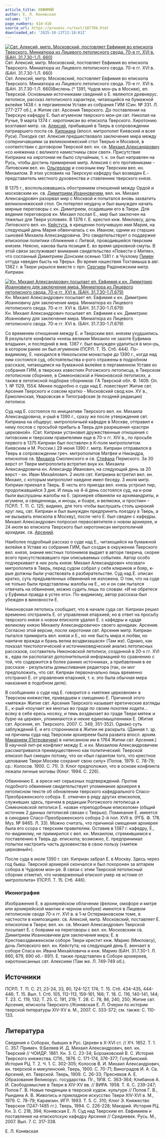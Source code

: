 ```yaml
---
article_title: ЕВФИМИЙ
author: Е. Л. Конявская
volume: '17'
page_numbers: 414-416
source_url: https://pravenc.ru/text/187704.html
downloaded_at: '2025-10-13T12:18:01Z'
---
```


[![Свт. Алексий, митр. Московский, постовляет Евфимия во епископа Тверского. Миниатюра из Лицевого летописного свода. 70-е гг. XVI в. (БАН. 31.7.30-1.Л. 660)](https://pravenc.ru/data/171/494/1234/i200.jpg "Кликните для увеличения картинки")](https://pravenc.ru/data/171/494/1234/i400.jpg)Свт. Алексий, митр. Московский, постовляет Евфимия во епископа Тверского. Миниатюра из Лицевого летописного свода. 70-е гг. XVI в. (БАН. 31.7.30-1.Л. 660)  
Свт. Алексий, митр. Московский, постовляет Евфимия во епископа Тверского. Миниатюра из Лицевого летописного свода. 70-е гг. XVI в. (БАН. 31.7.30-1.Л. 660)Вислень († 1391, Чудов мон-рь в Москве), еп. Тверской. Основными источниками сведений о Е. являются древнерус. летописи, рассказ летописного характера, читающийся на бумажной вклейке 1438 г. в пергаменном Уставе из собрания ГИМ (Син. № 331. Л. 277-277 об.), и Житие свт. Арсения Тверского. До поставления на Тверскую кафедру Е. был игуменом тверского мон-ря свт. Николая на Ручье, 9 марта 1374 г. хиротонисан во епископа Тверского. Хиротонию возглавил митр. св. [Алексий](https://pravenc.ru/text/Алексий.html), прибывший в Тверь в сопровождении патриаршего посла св. [Киприана](https://pravenc.ru/text/Киприан.html) (впосл. митрополит Киевский и всея Руси). Поездке свт. Алексия предшествовало заключение мира между соперничавшими за великокняжеский стол Тверью и Москвой, в соответствии с договором Тверской вел. кн. св. [Михаил Александрович](<https://pravenc.ru/text/Михаил Александрович.html>) «со княжениа с великого наместникы свои свел». Присутствие Киприана на хиротонии не было случайным, т. к. он был направлен на Русь, чтобы достичь примирения митр. Алексия с его противниками - Литовским вел. кн. [Ольгердом](https://pravenc.ru/text/Ольгердом.html) и союзным ему Тверским вел. кн. Михаилом. В этих условиях на Тверскую кафедру был возведен Е.- представитель местного духовенства и ставленник тверского князя.

В 1375 г., воспользовавшись обострением отношений между Ордой и московским кн. св. [Димитрием Иоанновичем](<https://pravenc.ru/text/Димитрий Иоаннович.html>), вел. кн. Михаил Александрович разорвал мир с Москвой и попытался вновь захватить великокняжеский стол. Он потерпел неудачу и был вынужден начать мирные переговоры с кн. Димитрием, осадившим его в Твери. Для ведения переговоров кн. Михаил послал Е., мир был заключен на тяжелых для Твери условиях. В 1376 г. Е. крестил кнж. Микловсу, дочь Литовского вел. кн. [Кейстута](https://pravenc.ru/text/Кейстута.html), в крещении получившую имя Мария, на следующий день Мария обвенчалась с кн. Иваном, одним из старших сыновей Михаила Александровича. Это свидетельствует о поддержке епископом политики сближения с Литвой, проводившейся тверским князем. Неясно, какова была позиция Е. во время церковной смуты. В этой связи заслуживает внимания свидетельство «Повести о Митяе», что сосланный Димитрием Донским осенью 1381 г. в Чухлому [Пимен](https://pravenc.ru/text/Пимен.html) оттуда «введен бысть на Тферь». Во время нашествия Тохтамыша в авг. 1382 г. в Твери укрылся вместе с прп. [Сергием](https://pravenc.ru/text/Сергием.html) Радонежским митр. Киприан.

[![Кн. Михаил Александрович посылает еп. Евфимия к кн. Димитрию Иоанновичу для заключения мира. Миниатюра из Лицевого летописного свода. 70-е гг. XVI в. (БАН. 31.7.30-1.Л.679)](https://pravenc.ru/data/538/492/1234/i200.jpg "Кликните для увеличения картинки")](https://pravenc.ru/data/538/492/1234/i400.jpg)Кн. Михаил Александрович посылает еп. Евфимия к кн. Димитрию Иоанновичу для заключения мира. Миниатюра из Лицевого летописного свода. 70-е гг. XVI в. (БАН. 31.7.30-1.Л.679)  
Кн. Михаил Александрович посылает еп. Евфимия к кн. Димитрию Иоанновичу для заключения мира. Миниатюра из Лицевого летописного свода. 70-е гг. XVI в. (БАН. 31.7.30-1.Л.679)

Со временем отношения между Е. и Тверским вел. князем ухудшились. В результате конфликта «князь великии Михаило не захоте Еуфимиа владыки», и последний в янв. 1387 г. был вынужден удалиться в мон-рь, в котором ранее он был игуменом (ПСРЛ. Т. 15. Стб. 444). По-видимому, Е. находился в Никольском монастыре до 1390 г., когда над ним состоялся суд, обстоятельства к-рого отражены в подробном рассказе, читающемся на бумажной вклейке в пергаменном Уставе из собрания ГИМ, в тверских известиях Рогожского летописца, в Тверском летописном сборнике, в Симеоновской и Никоновской летописях, а также в летописной подборке сборников: ГА Тверской обл. Ф. 1409. Оп. 1. № 1129, 1554. Менее подробно о суде над Е. повествует Житие свт. Арсения Тверского и совсем кратко - Московский свод кон. XV в., Ермолинская, Уваровская и Типографская (в поздней редакции) летописи.

Суд над Е. состоялся по инициативе Тверского вел. кн. Михаила Александровича, к-рый в 1390 г., сразу же после утверждения свт. Киприана на общерус. митрополичьей кафедре в Москве, отправил к нему послов с просьбой прибыть в Тверь для разрешения «распри церковной». (Свт. Киприан установил дружественные отношения с литовским и тверским правителями еще в 70-х гг. XIV в., по просьбе первого в 1375 Киприан был поставлен в К-поле митрополитом Киевским и М. России.) 29 июня 1390 г. митр. Киприан отправился в Тверь в сопровождении греч. митрополитов Матфея и Никандра, епископов св. [Михаила](https://pravenc.ru/text/Михаил.html) Смоленского и св. [Стефана](https://pravenc.ru/text/Стефан.html) Пермского. За 30 верст от Твери митрополита встретил внук кн. Михаила Александровича кн. Александр Иванович, на следующий день за 20 верст - кн. Иван Михайлович. 2 июля свт. Киприана встретил вел. кн. Михаил, с которым митрополит наедине имел беседу. 3 июля митр. Киприан приехал в Тверь. В честь его приезда вел. князь устроил пир, продолжавшийся 3 дня. И лишь на 4-й день состоялся суд, на к-ром были выслушаны жалобы на Е. (архиерея обвиняли «и архимандриты, и игумени, и священницы, и иноцы, и боаре, и велможи, и простии» - ПСРЛ. Т. 11. C. 125; видимо, для того чтобы выслушать столь широкий круг лиц, свт. Киприан и был вынужден предпринять поездку в Тверь, а не вызывать епископа в Москву), после чего Е. был сведен с кафедры. Михаил Александрович попросил первосвятителя о новом архиерее, и 24 июля во епископа Тверского был хиротонисан митрополичий архидиак. св. [Арсений](https://pravenc.ru/text/Арсений.html).

Наиболее подробный рассказ о суде над Е., читающийся на бумажной вклейке в Уставе из собрания ГИМ, был создан в окружении Тверского вел. князя, знание местных топонимов выдает в авторе тверича, скорее всего присутствовавшего при описываемых событиях. Автор особо подчеркивает в них роль князя: Михаил Александрович «позвал» митрополита в Тверь, перед судом собрал у себя клириков и бояр, к-рые должны были участвовать в разбирательстве. Суд над Е. описан кратко, суть предъявленных обвинений не изложена. О том, что на суде не только были представлены жалобы на Е., но и он сам пытался отвечать на обвинения, можно судить лишь по словам: «И не обретеся у Еуфимья правда в устех его». По-видимому, автор рассказа был убежден в виновности Е.

Никоновская летопись сообщает, что в начале суда свт. Киприан решил временно отстранить Е. от управления епархией, но в ответ на просьбу тверского князя о новом епископе удалил Е. с кафедры и «даде великому князю Михаилу Александровичю» своего архидиак. Арсения. Согласно этой версии, после хиротонии свт. Арсения митр. Киприан пытался примирить вел. князя и Е., но «не бысть мира и любви, но наипаче вражда и брань велиа воздвизашася» (Там же). Однако, как показал текстологический и источниковедческий анализ летописных рассказов, составитель Никоновской летописи, созданной в 20-х гг. XVI в., едва ли располагал дополнительной информацией по сравнению с той, что содержится в более ранних источниках, а прибавления в ее рассказе - результаты домысливания редактора (так, он мог предположить, что свт. Киприан первоначально лишь временно отстранил Е. от управления епархией, т. к. это была обычная мера наказания в подобном деле).

В сообщениях о суде над Е. говорится о «мятеже церковном» в Тверском княжестве, приведшем к смещению Е. Причиной этого «мятежа» Житие свт. Арсения Тверского называет еретические взгляды Е., к-рый «поучает же многых во граде по своим похотем ходити… всяку в себе ересь носяху, и темь воздвизает во граде Твери мятеж и бурю на церкви», упоминаются и некие единомышленники Е. (Житие свт. Арсения, еп. Тверского. 2007. С. 349, 351-352). Однако суть заблуждений Е. и его сторонников в Житии не раскрыта. (Данная т. зр. на причины суда над Тверским архиереем была развита впосл. архим. [Макарием (Петровичем)](<https://pravenc.ru/text/Макарием (Петровичем).html>) в написанном им в 1764 Житии свт. Арсения.) В научной лит-ре конфликт между Е. и кн. Михаилом Александровичем рассматривался преимущественно как политический: Тверской епископ был смещен потому, что он «был гарантом того, что крестное целование Твери Москве сохранит свою силу» (Попов. 1979. С. 78-79; ср.: Колосов. 1900. С. 71). Э. Клюг предположил, что в основе конфликта лежали личные мотивы (Клюг. 1994. С. 226).

Обвинению Е. в ереси нет серьезных подтверждений. Против подобного обвинения свидетельствует упоминание архиерея в летописном тексте об обновлении тверского кафедрального Спасо-Преображенского собора. Е. отмечен в ряду других епископов, служивших здесь, причем в редакции Рогожского летописца и Симеоновской летописи Е. назван «преподобным епископом» (общий источник 2 данных летописей связан с Тверью). Поминание Е. имеется в синодике Спасо-Преображенского собора 2-й пол. XVII в. (РГБ. Ф. 178. Муз. № 9465. Л. 33). Можно считать, что причиной смещения архиерея была его ссора с тверским правителем. Оставив в 1387 г. кафедру, Е., по-видимому, не примирился с вел. кн. Михаилом, стремившимся к поставлению в Тверь др. епископа; возможно, Е. предпринимал попытки настроить часть духовенства в свою пользу («мятеж церковный»).

После суда в июле 1390 г. свт. Киприан забрал Е. в Москву. Здесь через год бывш. Тверской архиерей скончался и был похоронен за алтарем собора в Чудовом мон-ре. В связи с этим Тверской летописный сборник отметил, что низверженный епископ умер «в истоме от митрополита» (ПСРЛ. Т. 15. Стб. 446).

### Иконография

Изображения Е. в архиерейском облачении (фелони, омофоре и митре или архиерейской мантии и черном клобуке) имеются в Лицевом летописном своде 70-х гг. XVI в. в 1-м Остермановском томе, в частности в композициях: св. Алексий, митр. Московский, поставляет Е. епископом в Твери; вел. кн. св. Михаил Александрович Тверской посылает Е. с боярами на переговоры с вел. кн. Московским св. Димитрием Иоанновичем для заключения мира; Е. в Крестовоздвиженском соборе Твери крестит кнж. Марию (Микловсу), дочь Литовского вел. кн. Кейстута; на следующий день Е. венчает в соборе Спаса кн. Ивана Михайловича и кнж. Марию (БАН. 31.7.30-1. Л. 660, 679, 690 об.- 691). Е. также представлен в Соборе архиереев, хиротонисанных свт. Алексием (Там же. Л. 749-749 об.).

## Источники

ПСРЛ. Т. 11. С. 21, 23-24, 33, 90, 124-127, 174; Т. 15. Стб. 434-435, 444-446; Т. 15. Вып. 1. Стб. 105, 112-113, 159-161, 166; Т. 18. С. 116, 140-141, 144; Т. 23. С. 119, 132; Т. 25. С. 191, 219; Т. 28. С. 78, 86, 240, 250; Житие свт. Арсения, епископа Тверского //Конявская Е. Л. Очерки по истории тверской литературы XIV-XV в. М., 2007. С. 333-372; см. также: С. 110-133.

## Литература

Сведения о Соборах, бывших в Рус. Церкви в X-XVI ст. // ХЧ. 1852. Т. 1. С. 357. Примеч. 9;Беляев И. Д. Михаил Александрович, вел. кн. Тверский // ЧОИДР. 1861. Кн. 3. С. 23-34; Борзаковский В. С. История Тверского княжества. СПб., 1876. С. 171-174, 376-377; Голубинский. История РЦ. Т. 2. Ч. 1. С. 302-305; Колосов В. И. Михаил Александрович, кн. тверской и микулинский. Тверь, 1900. С. 70-71; Виноградов И. А. Св. Арсений, еп. Тверской. Тверь, 1909. С. 26-33; Пресняков А. Е. Образование Великорус. государства. Пг., 1918. С. 363-364; Клибанов А. И. Свободомыслие в Твери в XIV-XV вв. // ВИРА. 1958. Т. 6. С. 239-247; Попов Г. В. Новые тенденции в тверской худож. культуре // Попов Г. В., Рындина А. В. Живопись и прикладное искусство Твери XIV-XVI в. М., 1979. С. 78-79; Карамзин. ИГР. 1993. Т. 5. С. 310; Клюг Э. Княжество Тверское (1247-1485 гг.). Тверь, 1994. С. 226-228; Макарий. История РЦ. Кн. 3. С. 218, 394; Конявская Е. Л. Суд над Тверским еп. Евфимием и поставление на епископскую кафедру Арсения // Средневек. Русь. М., 2007. Вып. 7. С. 317-338.

Е. Л. Конявская
